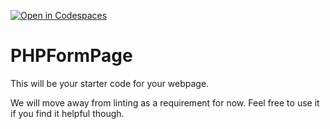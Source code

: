 [![Open in Codespaces](https://classroom.github.com/assets/launch-codespace-7f7980b617ed060a017424585567c406b6ee15c891e84e1186181d67ecf80aa0.svg)](https://classroom.github.com/open-in-codespaces?assignment_repo_id=13966479)
# PHPFormPage

This will be your starter code for your webpage.

We will move away from linting as a requirement for now.  Feel free to use it if you find it helpful though.
